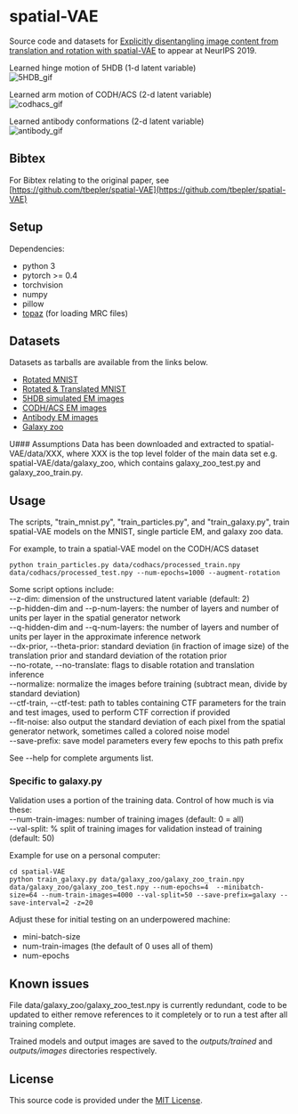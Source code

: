 # spatial-VAE

Source code and datasets for [Explicitly disentangling image content from translation and rotation with spatial-VAE](https://arxiv.org/abs/1909.11663) to appear at NeurIPS 2019.


Learned hinge motion of 5HDB (1-d latent variable) <br />
![5HDB_gif](gifs/5HDB_spatial.gif)

Learned arm motion of CODH/ACS (2-d latent variable) <br />
![codhacs_gif](gifs/codhacs_spatial.gif)

Learned antibody conformations (2-d latent variable) <br />
![antibody_gif](gifs/antibody_spatial.gif)

## Bibtex

For Bibtex relating to the original paper, see [https://github.com/tbepler/spatial-VAE](https://github.com/tbepler/spatial-VAE) 

## Setup

Dependencies:
- python 3
- pytorch >= 0.4
- torchvision
- numpy
- pillow
- [topaz](https://github.com/tbepler/topaz) (for loading MRC files)

## Datasets

Datasets as tarballs are available from the links below.

- [Rotated MNIST](http://bergerlab-downloads.csail.mit.edu/spatial-vae/mnist_rotated.tar.gz)
- [Rotated & Translated MNIST](http://bergerlab-downloads.csail.mit.edu/spatial-vae/mnist_rotated_translated.tar.gz)
- [5HDB simulated EM images](http://bergerlab-downloads.csail.mit.edu/spatial-vae/5HDB.tar.gz)
- [CODH/ACS EM images](http://bergerlab-downloads.csail.mit.edu/spatial-vae/codhacs.tar.gz)
- [Antibody EM images](http://bergerlab-downloads.csail.mit.edu/spatial-vae/antibody.tar.gz)
- [Galaxy zoo](http://bergerlab-downloads.csail.mit.edu/spatial-vae/galaxy_zoo.tar.gz)

U### Assumptions
Data has been downloaded and extracted to spatial-VAE/data/XXX, where XXX is the top level folder of the 
main data set e.g. spatial-VAE/data/galaxy_zoo, which contains galaxy_zoo_test.py and galaxy_zoo_train.py. 

## Usage

The scripts, "train\_mnist.py", "train\_particles.py", and "train\_galaxy.py", train spatial-VAE models on the MNIST, single particle EM, and galaxy zoo data.

For example, to train a spatial-VAE model on the CODH/ACS dataset

```
python train_particles.py data/codhacs/processed_train.npy data/codhacs/processed_test.npy --num-epochs=1000 --augment-rotation
```

Some script options include:  
--z-dim: dimension of the unstructured latent variable (default: 2)  
--p-hidden-dim and --p-num-layers: the number of layers and number of units per layer in the spatial generator network  
--q-hidden-dim and --q-num-layers: the number of layers and number of units per layer in the approximate inference network  
--dx-prior, --theta-prior: standard deviation (in fraction of image size) of the translation prior and standard deviation of the rotation prior  
--no-rotate, --no-translate: flags to disable rotation and translation inference  
--normalize: normalize the images before training (subtract mean, divide by standard deviation)  
--ctf-train, --ctf-test: path to tables containing CTF parameters for the train and test images, used to perform CTF correction if provided  
--fit-noise: also output the standard deviation of each pixel from the spatial generator network, sometimes called a colored noise model  
--save-prefix: save model parameters every few epochs to this path prefix  

See --help for complete arguments list.

### Specific to galaxy.py
Validation uses a portion of the training data. Control of how much is via these:  
--num-train-images: number of training images (default: 0 = all)  
--val-split: % split of training images for validation instead of training (default: 50)  

Example for use on a personal computer:  
```
cd spatial-VAE
python train_galaxy.py data/galaxy_zoo/galaxy_zoo_train.npy data/galaxy_zoo/galaxy_zoo_test.npy --num-epochs=4  --minibatch-size=64 --num-train-images=4000 --val-split=50 --save-prefix=galaxy --save-interval=2 -z=20
```
Adjust these for initial testing on an underpowered machine:  
 * mini-batch-size
 * num-train-images (the default of 0 uses all of them)
 * num-epochs
 
## Known issues
File data/galaxy_zoo/galaxy_zoo_test.npy is currently redundant, code to be updated to either remove references to it 
completely or to run a test after all training complete.
 
Trained models and output images are saved to the *outputs/trained* and *outputs/images* directories respectively.

## License

This source code is provided under the [MIT License](https://github.com/tbepler/spatial-VAE/blob/master/LICENSE).

